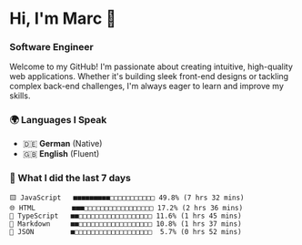 # Hi, I'm Marc 👋 
### Software Engineer

Welcome to my GitHub! I'm passionate about creating intuitive, high-quality web applications. Whether it's building sleek front-end designs or tackling complex back-end challenges, I'm always eager to learn and improve my skills.  

### 🌍 Languages I Speak  
- 🇩🇪 **German** (Native)  
- 🇬🇧 **English** (Fluent)

### 🤯 What I did the last 7 days

```
🟨 JavaScript   ■■■■■■■■■□□□□□□□□□□□ 49.8% (7 hrs 32 mins)
🌐 HTML         ■■■□□□□□□□□□□□□□□□□□ 17.2% (2 hrs 36 mins)
🔷 TypeScript   ■■□□□□□□□□□□□□□□□□□□ 11.6% (1 hrs 45 mins)
📝 Markdown     ■■□□□□□□□□□□□□□□□□□□ 10.8% (1 hrs 37 mins)
📄 JSON         ■□□□□□□□□□□□□□□□□□□□  5.7% (0 hrs 52 mins)
```